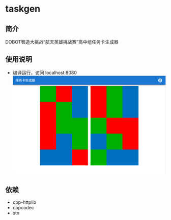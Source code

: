 # taskgen

## 简介
DOBOT智造大挑战“航天英雄挑战赛”高中组任务卡生成器

## 使用说明
- 编译运行，访问 localhost:8080
![example](example.png)

## 依赖
- cpp-httplib
- cppcodec
- stn